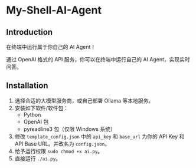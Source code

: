 # My-Shell-AI-Agent

## Introduction

在终端中运行属于你自己的 AI Agent！

通过 OpenAI 格式的 API 服务，你可以在终端中运行自己的 AI Agent，实现实时问答。


## Installation

1. 选择合适的大模型服务商，或自己部署 Ollama 等本地服务。
2. 安装如下软件/软件包：
    - Python
    - OpenAI 包
    - pyreadline3 包（仅限 Windows 系统）
3. 修改 `template_config.json` 中的 `api_key` 和 `base_url` 为你的 API Key 和 API Base URL。并改名为 `config.json`。
4. 给予运行权限 `sudo chmod +x ai.py`。
5. 直接运行 `./ai.py`。